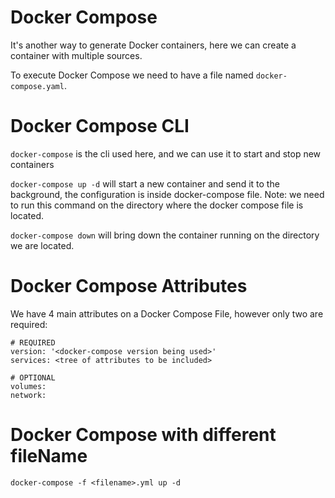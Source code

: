 # Docker Compose
It's another way to generate Docker containers, here we can create a container with multiple sources.

To execute Docker Compose we need to have a file named `docker-compose.yaml`.

# Docker Compose CLI
`docker-compose` is the cli used here, and we can use it to start and stop new containers

`docker-compose up -d` will start a new container and send it to the background, the configuration is inside docker-compose file. Note: we need to run this command on the directory where the docker compose file is located.

`docker-compose down` will bring down the container running on the directory we are located.

# Docker Compose Attributes
We have 4 main attributes on a Docker Compose File, however only two are required:

```dockerCompose
# REQUIRED
version: '<docker-compose version being used>'
services: <tree of attributes to be included>

# OPTIONAL
volumes:
network:
```

# Docker Compose with different fileName
`docker-compose -f <filename>.yml up -d`
